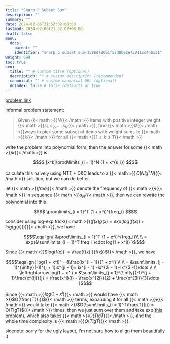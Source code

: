 ```yaml
---
title: "Sharp P Subset Sum"
description: ""
summary: ""
date: 2024-02-06T21:52:02+08:00
lastmod: 2024-02-06T21:52:02+08:00
draft: false
menu:
  docs:
    parent: ""
    identifier: "sharp p subset sum-158bd720e1f57d0be2e75711cc46b131"
weight: 999
toc: true
seo:
  title: "" # custom title (optional)
  description: "" # custom description (recommended)
  canonical: "" # custom canonical URL (optional)
  noindex: false # false (default) or true
---
```


[problem link](https://judge.yosupo.jp/problem/sharp_p_subset_sum)

informal problem statement:
> Given {{< math >}}$N${{< /math >}} items with positive integer weight {{< math >}}$s_1, s_2, \dots, s_N${{< /math >}}, find {{< math >}}$\#${{< /math >}}ways to pick some subset of items with weight sums to {{< math >}}$k${{< /math >}} for all {{< math >}}$1 \le k \le T${{< /math >}}

write the problem into polynomial form, then the answer for some {{< math >}}$k${{< /math >}} is
```math {.text-center}
$$
[x^k]\prod\limits_{i = 1}^N (1 + x^{s_i})
$$
```

calculate this naively using NTT + D&C leads to a {{< math >}}$O(Nlg^2N)${{< /math >}} solution, but we can do better.

let {{< math >}}$freq_i${{< /math >}} denote the frequency of {{< math >}}$i${{< /math >}} in sequence {{< math >}}$s_N${{< /math >}}, then we can rewrite the polynomial into this
```math {.text-center}
$$
\prod\limits_{i = 1}^T (1 + x^i)^{freq_i}
$$
```

consider using log-exp trick{{< math >}}$(f(x)g(x) = exp(log(f(x)) + log(g(x))))${{< /math >}}, we have
```math {.text-center}
$$\eqalign{
&\prod\limits_{i = 1}^T (1 + x^i)^{freq_i}\\
\\
= exp(&\sum\limits_{i = 1}^T freq_i \cdot log(1 + x^i))
}$$
```

Since {{< math >}}$log(f(x))' = \frac{f(x)'}{f(x)}${{< /math >}}, we have
```math {.text-center}
$$\eqalign{
log(1 + x^i)' = &\frac{ix^{i - 1}}{1 + x^i} \\
\\
= &\sum\limits_{j = 1}^{\infty}(-1)^{j + 1}ix^{ji - 1}= ix^{i - 1} -ix^{2i - 1}+ix^{3i-1}\dots \\
\\
\leftrightarrow log(1 + x^i) = &\sum\limits_{j = 1}^{\infty}(-1)^{j + 1}\frac{x^{ij}}{j} = \frac{x^i}{i} - \frac{x^{2i}}{2} + \frac{x^{3i}}{3}\dots
}$$
```

Since {{< math >}}$log(1 + x^i)${{< /math >}} would have {{< math >}}$O(\frac{T}{i})${{< /math >}} terms, expanding it for all {{< math >}}$i${{< /math >}} would take {{< math >}}$O(\sum\limits_{i = 1}^T\frac{T}{i}) = O(TlgT)${{< /math >}} times, then we just sum over them and take exp([this problem](https://judge.yosupo.jp/problem/exp_of_formal_power_series)), which also takes {{< math >}}$O(TlgT)${{< /math >}}, and the whole time complexity is {{< math >}}$O(TlgT)${{< /math >}}.


sidenote: sorry for the ugly layout, I'm not sure how to align them beautifully :(
